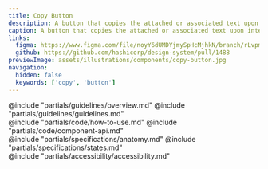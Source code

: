 ```yaml
---
title: Copy Button
description: A button that copies the attached or associated text upon interaction
caption: A button that copies the attached or associated text upon interaction
links:
  figma: https://www.figma.com/file/noyY6dUMDYjmySpHcMjhkN/branch/rLvpmUN7ClBOAx5iPU5PvU/HDS-Product---Components?type=design&node-id=39556%3A118454&mode=design&t=FeiIRDCnPlQf4c7i-1
  github: https://github.com/hashicorp/design-system/pull/1488
previewImage: assets/illustrations/components/copy-button.jpg
navigation:
  hidden: false
  keywords: ['copy', 'button']
---
```


<section data-tab="Guidelines">
  @include "partials/guidelines/overview.md"
  @include "partials/guidelines/guidelines.md"
</section>

<section data-tab="Code">
  @include "partials/code/how-to-use.md"
  @include "partials/code/component-api.md"
</section>

<section data-tab="Specifications">
  @include "partials/specifications/anatomy.md"
  @include "partials/specifications/states.md"
</section>

<section data-tab="Accessibility">
  @include "partials/accessibility/accessibility.md"
</section>